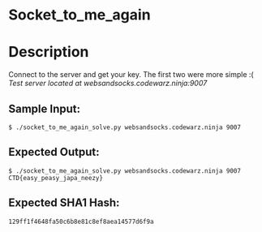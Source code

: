 # Socket_to_me_again

# Description

<p>Connect to the server and get your key. The first two were more simple :(<br/>
<em>Test server located at websandsocks.codewarz.ninja:9007</em>
</p>

## Sample Input:

```
$ ./socket_to_me_again_solve.py websandsocks.codewarz.ninja 9007
```
## Expected Output:

```
$ ./socket_to_me_again_solve.py websandsocks.codewarz.ninja 9007
CTD{easy_peasy_japa_neezy}
```
## Expected SHA1 Hash:

```
129ff1f4648fa50c6b8e81c8ef8aea14577d6f9a
```
